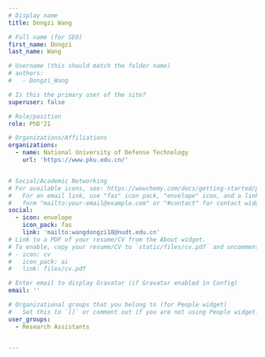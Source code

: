 ```yaml
---
# Display name
title: Dongzi Wang

# Full name (for SEO)
first_name: Dongzi
last_name: Wang

# Username (this should match the folder name)
# authors:
#   - Dongzi_Wang

# Is this the primary user of the site?
superuser: false

# Role/position
role: PhD'21

# Organizations/Affiliations
organizations:
  - name: National University of Defense Technology
    url: 'https://www.pku.edu.cn/'


# Social/Academic Networking
# For available icons, see: https://wowchemy.com/docs/getting-started/page-builder/#icons
#   For an email link, use "fas" icon pack, "envelope" icon, and a link in the
#   form "mailto:your-email@example.com" or "#contact" for contact widget.
social:
  - icon: envelope
    icon_pack: fas
    link: 'mailto:wangdongzi18@nudt.edu.cn'
# Link to a PDF of your resume/CV from the About widget.
# To enable, copy your resume/CV to `static/files/cv.pdf` and uncomment the lines below.
# - icon: cv
#   icon_pack: ai
#   link: files/cv.pdf

# Enter email to display Gravatar (if Gravatar enabled in Config)
email: ''

# Organizational groups that you belong to (for People widget)
#   Set this to `[]` or comment out if you are not using People widget.
user_groups:
  - Research Assistants


---
```

